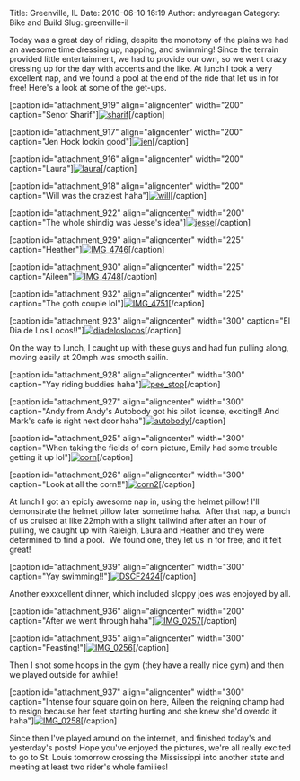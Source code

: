 Title: Greenville, IL
Date: 2010-06-10 16:19
Author: andyreagan
Category: Bike and Build
Slug: greenville-il

Today was a great day of riding, despite the monotony of the plains we
had an awesome time dressing up, napping, and swimming! Since the
terrain provided little entertainment, we had to provide our own, so we
went crazy dressing up for the day with accents and the like. At lunch I
took a very excellent nap, and we found a pool at the end of the ride
that let us in for free! Here's a look at some of the get-ups.

[caption id="attachment\_919" align="aligncenter" width="200"
caption="Senor
Sharif"][![](http://andyreagan.com/wp-content/uploads/2010/06/sharif-200x300.jpg "sharif")](http://andyreagan.com/wp-content/uploads/2010/06/sharif.jpg)[/caption]

[caption id="attachment\_917" align="aligncenter" width="200"
caption="Jen Hock lookin
good"][![](http://andyreagan.com/wp-content/uploads/2010/06/jen1-200x300.jpg "jen")](http://andyreagan.com/wp-content/uploads/2010/06/jen1.jpg)[/caption]

[caption id="attachment\_916" align="aligncenter" width="200"
caption="Laura"][![](http://andyreagan.com/wp-content/uploads/2010/06/laura-200x300.jpg "laura")](http://andyreagan.com/wp-content/uploads/2010/06/laura.jpg)[/caption]

[caption id="attachment\_918" align="aligncenter" width="200"
caption="Will was the craziest
haha"][![](http://andyreagan.com/wp-content/uploads/2010/06/will1-200x300.jpg "will")](http://andyreagan.com/wp-content/uploads/2010/06/will1.jpg)[/caption]

[caption id="attachment\_922" align="aligncenter" width="200"
caption="The whole shindig was Jesse's
idea"][![](http://andyreagan.com/wp-content/uploads/2010/06/jesse-200x300.jpg "jesse")](http://andyreagan.com/wp-content/uploads/2010/06/jesse.jpg)[/caption]

[caption id="attachment\_929" align="aligncenter" width="225"
caption="Heather"][![](http://andyreagan.com/wp-content/uploads/2010/06/IMG_4746-225x300.jpg "IMG_4746")](http://andyreagan.com/wp-content/uploads/2010/06/IMG_4746.jpg)[/caption]

[caption id="attachment\_930" align="aligncenter" width="225"
caption="Aileen"][![](http://andyreagan.com/wp-content/uploads/2010/06/IMG_4748-225x300.jpg "IMG_4748")](http://andyreagan.com/wp-content/uploads/2010/06/IMG_4748.jpg)[/caption]

[caption id="attachment\_932" align="aligncenter" width="225"
caption="The goth couple
lol"][![](http://andyreagan.com/wp-content/uploads/2010/06/IMG_4751-225x300.jpg "IMG_4751")](http://andyreagan.com/wp-content/uploads/2010/06/IMG_4751.jpg)[/caption]

[caption id="attachment\_923" align="aligncenter" width="300"
caption="El Dia de Los
Locos!!"][![](http://andyreagan.com/wp-content/uploads/2010/06/diadeloslocos-300x200.jpg "diadeloslocos")](http://andyreagan.com/wp-content/uploads/2010/06/diadeloslocos.jpg)[/caption]

On the way to lunch, I caught up with these guys and had fun pulling
along, moving easily at 20mph was smooth sailin.

[caption id="attachment\_928" align="aligncenter" width="300"
caption="Yay riding buddies
haha"][![](http://andyreagan.com/wp-content/uploads/2010/06/pee_stop-300x200.jpg "pee_stop")](http://andyreagan.com/wp-content/uploads/2010/06/pee_stop.jpg)[/caption]

[caption id="attachment\_927" align="aligncenter" width="300"
caption="Andy from Andy's Autobody got his pilot license, exciting!! And
Mark's cafe is right next door
haha"][![](http://andyreagan.com/wp-content/uploads/2010/06/autobody-300x201.jpg "autobody")](http://andyreagan.com/wp-content/uploads/2010/06/autobody.jpg)[/caption]

[caption id="attachment\_925" align="aligncenter" width="300"
caption="When taking the fields of corn picture, Emily had some trouble
getting it up
lol"][![](http://andyreagan.com/wp-content/uploads/2010/06/corn-300x244.jpg "corn")](http://andyreagan.com/wp-content/uploads/2010/06/corn.jpg)[/caption]

[caption id="attachment\_926" align="aligncenter" width="300"
caption="Look at all the
corn!!"][![](http://andyreagan.com/wp-content/uploads/2010/06/corn2-300x200.jpg "corn2")](http://andyreagan.com/wp-content/uploads/2010/06/corn2.jpg)[/caption]

At lunch I got an epicly awesome nap in, using the helmet pillow! I'll
demonstrate the helmet pillow later sometime haha.  After that nap, a
bunch of us cruised at like 22mph with a slight tailwind after after an
hour of pulling, we caught up with Raleigh, Laura and Heather and they
were determined to find a pool.  We found one, they let us in for free,
and it felt great!

[caption id="attachment\_939" align="aligncenter" width="300"
caption="Yay
swimming!!"][![](http://andyreagan.com/wp-content/uploads/2010/06/DSCF2424-300x225.jpg "DSCF2424")](http://andyreagan.com/wp-content/uploads/2010/06/DSCF2424.jpg)[/caption]

Another exxxcellent dinner, which included sloppy joes was enojoyed by
all.

[caption id="attachment\_936" align="aligncenter" width="200"
caption="After we went through
haha"][![](http://andyreagan.com/wp-content/uploads/2010/06/IMG_0257-200x300.jpg "IMG_0257")](http://andyreagan.com/wp-content/uploads/2010/06/IMG_0257.jpg)[/caption]

[caption id="attachment\_935" align="aligncenter" width="300"
caption="Feasting!"][![](http://andyreagan.com/wp-content/uploads/2010/06/IMG_0256-300x200.jpg "IMG_0256")](http://andyreagan.com/wp-content/uploads/2010/06/IMG_0256.jpg)[/caption]

Then I shot some hoops in the gym (they have a really nice gym) and then
we played outside for awhile!

[caption id="attachment\_937" align="aligncenter" width="300"
caption="Intense four square goin on here, Aileen the reigning champ had
to resign because her feet starting hurting and she knew she'd overdo it
haha"][![](http://andyreagan.com/wp-content/uploads/2010/06/IMG_0258-300x200.jpg "IMG_0258")](http://andyreagan.com/wp-content/uploads/2010/06/IMG_0258.jpg)[/caption]

Since then I've played around on the internet, and finished today's and
yesterday's posts! Hope you've enjoyed the pictures, we're all really
excited to go to St. Louis tomorrow crossing the Mississippi into
another state and meeting at least two rider's whole families!
